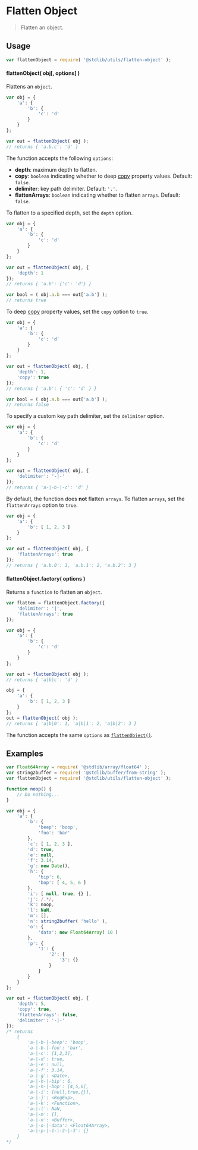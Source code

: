 # Flatten Object

> Flatten an object.

<section class="usage">

## Usage

```javascript
var flattenObject = require( '@stdlib/utils/flatten-object' );
```

<a name="flatten-object"></a>

#### flattenObject( obj\[, options] )

Flattens an `object`.

```javascript
var obj = {
    'a': {
        'b': {
            'c': 'd'
        }
    }
};

var out = flattenObject( obj );
// returns { 'a.b.c': 'd' }
```

The function accepts the following `options`:

-   **depth**: maximum depth to flatten.
-   **copy**: `boolean` indicating whether to deep [copy][@stdlib/utils/copy] property values. Default: `false`.
-   **delimiter**: key path delimiter. Default: `'.'`.
-   **flattenArrays**: `boolean` indicating whether to flatten `arrays`. Default: `false`.

To flatten to a specified depth, set the `depth` option.

```javascript
var obj = {
    'a': {
        'b': {
            'c': 'd'
        }
    }
};

var out = flattenObject( obj, {
    'depth': 1
});
// returns { 'a.b': {'c': 'd'} }

var bool = ( obj.a.b === out['a.b'] );
// returns true
```

To deep [copy][@stdlib/utils/copy] property values, set the `copy` option to `true`.

```javascript
var obj = {
    'a': {
        'b': {
            'c': 'd'
        }
    }
};

var out = flattenObject( obj, {
    'depth': 1,
    'copy': true
});
// returns { 'a.b': { 'c': 'd' } }

var bool = ( obj.a.b === out['a.b'] );
// returns false
```

To specify a custom key path delimiter, set the `delimiter` option.

```javascript
var obj = {
    'a': {
        'b': {
            'c': 'd'
        }
    }
};

var out = flattenObject( obj, {
    'delimiter': '-|-'
});
// returns { 'a-|-b-|-c': 'd' }
```

By default, the function does **not** flatten `arrays`. To flatten `arrays`, set the `flattenArrays` option to `true`.

```javascript
var obj = {
    'a': {
        'b': [ 1, 2, 3 ]
    }
};

var out = flattenObject( obj, {
    'flattenArrays': true
});
// returns { 'a.b.0': 1, 'a.b.1': 2, 'a.b.2': 3 }
```

#### flattenObject.factory( options )

Returns a `function` to flatten an `object`.

```javascript
var flatten = flattenObject.factory({
    'delimiter': '|',
    'flattenArrays': true
});

var obj = {
    'a': {
        'b': {
            'c': 'd'
        }
    }
};

var out = flattenObject( obj );
// returns { 'a|b|c': 'd' }

obj = {
    'a': {
        'b': [ 1, 2, 3 ]
    }
};
out = flattenObject( obj );
// returns { 'a|b|0': 1, 'a|b|1': 2, 'a|b|2': 3 }
```

The function accepts the same `options` as [`flattenObject()`](#flatten-object).

</section>

<!-- /.usage -->

<section class="examples">

## Examples

<!-- TODO: update once Buffer wrapper -->

<!-- eslint no-undef: "error" -->

<!-- eslint-disable no-buffer-constructor -->

```javascript
var Float64Array = require( '@stdlib/array/float64' );
var string2buffer = require( '@stdlib/buffer/from-string' );
var flattenObject = require( '@stdlib/utils/flatten-object' );

function noop() {
    // Do nothing...
}

var obj = {
    'a': {
        'b': {
            'beep': 'boop',
            'foo': 'bar'
        },
        'c': [ 1, 2, 3 ],
        'd': true,
        'e': null,
        'f': 3.14,
        'g': new Date(),
        'h': {
            'bip': 6,
            'bop': [ 4, 5, 6 ]
        },
        'i': [ null, true, {} ],
        'j': /.*/,
        'k': noop,
        'l': NaN,
        'm': [],
        'n': string2buffer( 'hello' ),
        'o': {
            'data': new Float64Array( 10 )
        },
        'p': {
            '1': {
                '2': {
                    '3': {}
                }
            }
        }
    }
};

var out = flattenObject( obj, {
    'depth': 5,
    'copy': true,
    'flattenArrays': false,
    'delimiter': '-|-'
});
/* returns
    {
        'a-|-b-|-beep': 'boop',
        'a-|-b-|-foo': 'bar',
        'a-|-c': [1,2,3],
        'a-|-d': true,
        'a-|-e': null,
        'a-|-f': 3.14,
        'a-|-g': <Date>,
        'a-|-h-|-bip': 6,
        'a-|-h-|-bop': [4,5,6],
        'a-|-i': [null,true,{}],
        'a-|-j': <RegExp>,
        'a-|-k': <Function>,
        'a-|-l': NaN,
        'a-|-m': [],
        'a-|-n': <Buffer>,
        'a-|-o-|-data': <Float64Array>,
        'a-|-p-|-1-|-2-|-3': {}
    }
*/
```

</section>

<!-- /.examples -->

<section class="links">

[@stdlib/utils/copy]: https://github.com/stdlib-js/stdlib/tree/develop/lib/node_modules/%40stdlib/utils/copy

</section>

<!-- /.links -->
